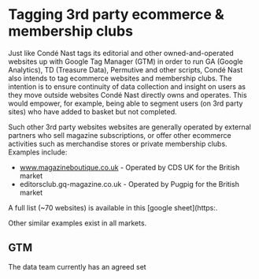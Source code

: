 # Tagging 3rd party ecommerce & membership clubs

Just like Condé Nast tags its editorial and other owned-and-operated websites up with Google Tag Manager (GTM)
in order to run GA (Google Analytics), TD (Treasure Data), Permutive and other scripts, Condé Nast also intends
to tag ecommerce websites and membership clubs. The intention is to ensure continuity of data collection and
insight on users as they move outside websites Condé Nast directly owns and operates. This would empower,
for example, being able to segment users (on 3rd party sites) who have added to basket but not completed.

Such other 3rd party websites websites are generally operated by external partners who sell
magazine subscriptions, or offer other ecommerce activities such as merchandise stores or
private membership clubs. Examples include:

- www.magazineboutique.co.uk - Operated by CDS UK for the British market
- editorsclub.gq-magazine.co.uk - Operated by Pugpig for the British market

A full list (~70 websites) is available in this [google sheet](https:.

Other similar examples exist in all markets.

## GTM

The data team currently has an agreed set
